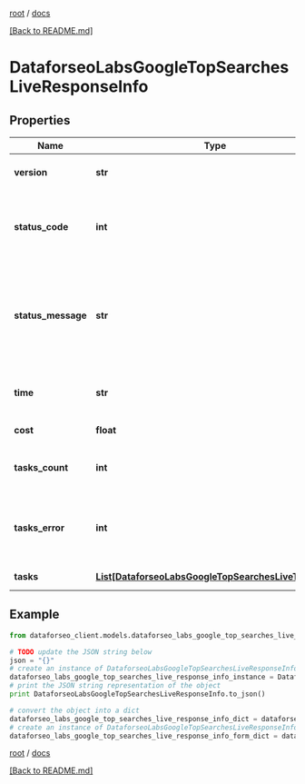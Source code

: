[root](./../ "root") / [docs](./ "docs")

[[Back to README.md]](./../README.md "[Back to README.md]")

# DataforseoLabsGoogleTopSearchesLiveResponseInfo

## Properties

Name | Type | Description | Notes
------------ | ------------- | ------------- | -------------
**version** | **str** | the current version of the API | [optional]
**status_code** | **int** | general status code you can find the full list of the response codes here | [optional]
**status_message** | **str** | general informational message you can find the full list of general informational messages here | [optional]
**time** | **str** | total execution time, seconds | [optional]
**cost** | **float** | total tasks cost, USD | [optional]
**tasks_count** | **int** | the number of tasks in the tasks array | [optional]
**tasks_error** | **int** | the number of tasks in the tasks array returned with an error | [optional]
**tasks** | [**List[DataforseoLabsGoogleTopSearchesLiveTaskInfo]**](DataforseoLabsGoogleTopSearchesLiveTaskInfo.md) | array of tasks | [optional]

## Example

```python
from dataforseo_client.models.dataforseo_labs_google_top_searches_live_response_info import DataforseoLabsGoogleTopSearchesLiveResponseInfo

# TODO update the JSON string below
json = "{}"
# create an instance of DataforseoLabsGoogleTopSearchesLiveResponseInfo from a JSON string
dataforseo_labs_google_top_searches_live_response_info_instance = DataforseoLabsGoogleTopSearchesLiveResponseInfo.from_json(json)
# print the JSON string representation of the object
print DataforseoLabsGoogleTopSearchesLiveResponseInfo.to_json()

# convert the object into a dict
dataforseo_labs_google_top_searches_live_response_info_dict = dataforseo_labs_google_top_searches_live_response_info_instance.to_dict()
# create an instance of DataforseoLabsGoogleTopSearchesLiveResponseInfo from a dict
dataforseo_labs_google_top_searches_live_response_info_form_dict = dataforseo_labs_google_top_searches_live_response_info.from_dict(dataforseo_labs_google_top_searches_live_response_info_dict)
```

  

[root](./../ "root") / [docs](./ "docs")

[[Back to README.md]](./../README.md "[Back to README.md]")